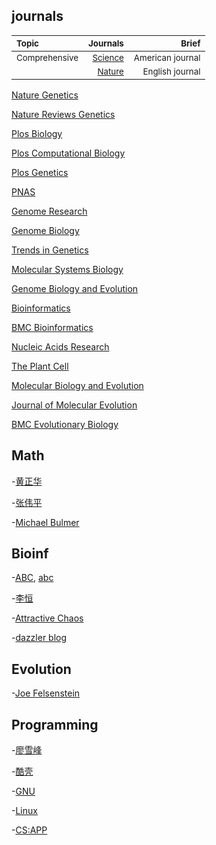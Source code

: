 ## journals
|<sub>Topic<sub>|<sub>Journals<sub>|<sub>Brief<sub>|
|:-----------------|-------:|----:|
  |<sub>Comprehensive</sub>|<sub>[Science](https://www.sciencemag.org/)</sub>|<sub>American journal</sub>|
  |                        |<sub>[Nature](https://www.nature.com/)</sub>     |<sub>English journal</sub> |





[Nature Genetics](https://www.nature.com/ng/)

[Nature Reviews Genetics](https://www.nature.com/nrg/)

[Plos Biology](https://journals.plos.org/plosbiology/)

[Plos Computational Biology](https://journals.plos.org/ploscompbiol/)

[Plos Genetics](https://journals.plos.org/plosgenetics/)

[PNAS](https://www.pnas.org/)

[Genome Research](https://genome.cshlp.org/)

[Genome Biology](https://genomebiology.biomedcentral.com/)

[Trends in Genetics](https://www.cell.com/trends/genetics/home)

[Molecular Systems Biology](https://www.embopress.org/journal/17444292)

[Genome Biology and Evolution](https://academic.oup.com/gbe/)

[Bioinformatics](https://academic.oup.com/bioinformatics)

[BMC Bioinformatics](https://bmcbioinformatics.biomedcentral.com/)

[Nucleic Acids Research](https://academic.oup.com/nar)

[The Plant Cell](http://www.plantcell.org/)

[Molecular Biology and Evolution](https://academic.oup.com/mbe)

[Journal of Molecular Evolution](https://www.springer.com/journal/239)

[BMC Evolutionary Biology](https://bmcevolbiol.biomedcentral.com/)



## Math
-[黄正华](http://aff.whu.edu.cn/huangzh/)

-[张伟平](http://staff.ustc.edu.cn/~zwp/)

-[Michael Bulmer](http://michaelbulmer.com/)

## Bioinf
-[ABC](http://abc.ic4r.org/), [abc](http://abc.cbi.pku.edu.cn/)

-[李恒](http://www.liheng.org/)

-[Attractive Chaos](https://attractivechaos.wordpress.com/)

-[dazzler blog](https://dazzlerblog.wordpress.com/)

## Evolution
-[Joe Felsenstein](https://evolution.genetics.washington.edu/felsenstein.html)

## Programming
-[廖雪峰](https://www.liaoxuefeng.com/)

-[酷壳](https://coolshell.cn/)

-[GNU](https://www.gnu.org/)

-[Linux](https://www.linux.org/)

-[CS:APP](http://yiligong.org/csapp3e/)
